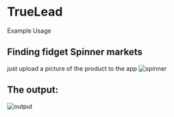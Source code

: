 # TrueLead
Example Usage

## Finding fidget Spinner markets

just upload a picture of the product to the app
![spinner](https://github.com/user-attachments/assets/e0ea33ce-243d-4e28-a8b1-081a186120a8)

## The output:
![output](https://github.com/user-attachments/assets/47494f70-9834-4d76-a37e-766b282f343f)
